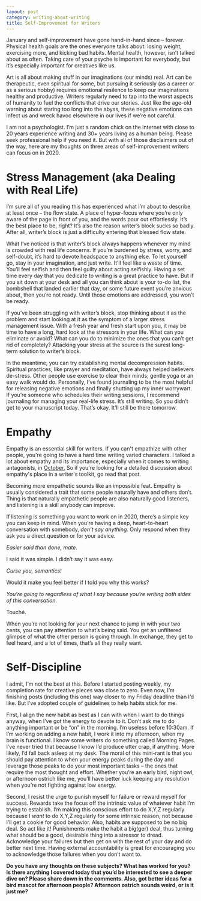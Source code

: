 ```yaml
---
layout: post
category: writing-about-writing
title: Self-Improvement for Writers
---
```


January and self-improvement have gone hand-in-hand since – forever. Physical health goals are the ones everyone talks about: losing weight, exercising more, and kicking bad habits. Mental health, however, isn’t talked about as often. Taking care of your psyche is important for everybody, but it’s especially important for creatives like us.

<!--excerpt-->

Art is all about making stuff in our imaginations (our minds) real. Art can be therapeutic, even spiritual for some, but pursuing it seriously (as a career or as a serious hobby) requires emotional resilence to keep our imaginations healthy and productive. Writers regularly need to tap into the worst aspects of humanity to fuel the conflicts that drive our stories. Just like the age-old warning about staring too long into the abyss, these negative emotions can infect us and wreck havoc elsewhere in our lives if we’re not careful.

I am not a psychologist. I’m just a random chick on the internet with close to 20 years experience writing and 30+ years living as a human being. Please seek professional help if you need it. But with all of those disclaimers out of the way, here are my thoughts on three areas of self-improvement writers can focus on in 2020.

# Stress Management (aka Dealing with Real Life) #

I’m sure all of you reading this has experienced what I’m about to describe at least once – the flow state. A place of hyper-focus where you’re only aware of the page in front of you, and the words pour out effortlessly. It’s the best place to be, right? It’s also the reason writer’s block sucks so badly. After all, writer’s block is just a difficulty entering that blessed flow state.

What I’ve noticed is that writer’s block always happens whenever my mind is crowded with real life concerns. If you’re burdened by stress, worry, and self-doubt, it’s hard to devote headspace to anything else. To let yourself go, stay in your imagination, and just write. It’ll feel like a waste of time. You’ll feel selfish and then feel guilty about acting selfishly. Having a set time every day that you dedicate to writing is a great practice to have. But if you sit down at your desk and all you can think about is your to-do list, the bombshell that landed earlier that day, or some future event you’re anxious about, then you’re not ready. Until those emotions are addressed, you won’t be ready.

If you’ve been struggling with writer’s block, stop thinking about it as the problem and start looking at it as the symptom of a larger stress management issue. With a fresh year and fresh start upon you, it may be time to have a long, hard look at the stressors in your life. What can you eliminate or avoid? What can you do to minimize the ones that you can’t get rid of completely? Attacking your stress at the source is the surest long-term solution to writer’s block.

In the meantime, you can try establishing mental decompression habits. Spiritual practices, like prayer and meditation, have always helped believers de-stress. Other people use exercise to clear their minds; gentle yoga or an easy walk would do. Personally, I’ve found journaling to be the most helpful for releasing negative emotions and finally shutting up my inner worrywart. If you’re someone who schedules their writing sessions, I recommend journaling for managing your real-life stress. It’s still writing. So you didn’t get to your manuscript today. That’s okay. It’ll still be there tomorrow.

# Empathy #

Empathy is an essential skill for writers. If you can't empathize with other people, you're going to have a hard time writing varied characters. I talked a lot about empathy and its importance, especially when it comes to writing antagonists, in [October.](https://apprenticewordsmith.com//2019/10/11/write-as-your-antagonist/) So if you're looking for a detailed discussion about empathy's place in a writer's toolkit, go read that post.

Becoming more empathetic sounds like an impossible feat. Empathy is usually considered a trait that some people naturally have and others don’t. Thing is that naturally empathetic people are also naturally good listeners, and listening is a skill anybody can improve.

If listening is something you want to work on in 2020, there’s a simple key you can keep in mind. When you’re having a deep, heart-to-heart conversation with somebody, *don’t say anything.* Only respond when they ask you a direct question or for your advice.

*Easier said than done, mate.*

I said it was simple. I didn’t say it was easy.

*Curse you, semantics!*

Would it make you feel better if I told you why this works?

*You’re going to regardless of what I say because you’re writing both sides of this conversation.*

Touché.

When you’re not looking for your next chance to jump in with your two cents, you can pay attention to what’s being said. You get an unfiltered glimpse of what the other person is going through. In exchange, they get to feel heard, and a lot of times, that’s all they really want.

# Self-Discipline #

I admit, I’m not the best at this. Before I started posting weekly, my completion rate for creative pieces was close to zero. Even now, I’m finishing posts (including this one) way closer to my Friday deadline than I’d like. But I’ve adopted couple of guidelines to help habits stick for me.

First, I align the new habit as best as I can with when I want to do things anyway, when I’ve got the energy to devote to it. Don’t ask me to do anything important or be “on” in the morning. I’m useless before 10:30am. If I’m working on adding a new habit, I work it into my afternoon, when my brain is functional. I know some writers do something called Morning Pages. I’ve never tried that because I know I’d produce utter crap, if anything. More likely, I’d fall back asleep at my desk. The moral of this mini-rant is that you should pay attention to when your energy peaks during the day and leverage those peaks to do your most important tasks – the ones that require the most thought and effort. Whether you’re an early bird, night owl, or afternoon ostrich like me, you’ll have better luck keeping any resolution when you’re not fighting against low energy.

Second, I resist the urge to punish myself for failure or reward myself for success. Rewards take the focus off the intrinsic value of whatever habit I’m trying to establish. I’m making this conscious effort to do X,Y,Z regularly because I *want* to do X,Y,Z regularly for some intrinsic reason, not because I’ll get a cookie for good behavior. Also, habits are supposed to be no big deal. So act like it! Punishments make the habit a big(ger) deal, thus turning what should be a good, desirable thing into a stressor to dread. Acknowledge your failures but then get on with the rest of your day and do better next time. Having external accountability is great for encouraging you to acknowledge those failures when you don’t want to.

**Do you have any thoughts on these subjects? What has worked for you? Is there anything I covered today that you’d be interested to see a deeper dive on? Please share down in the comments. Also, got better ideas for a bird mascot for afternoon people? Afternoon ostrich sounds weird, or is it just me?**
